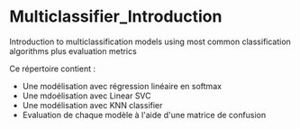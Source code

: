 # Multiclassifier_Introduction
Introduction to multiclassification models using most common classification algorithms plus evaluation metrics

Ce répertoire contient :
- Une modélisation avec régression linéaire en softmax
- Une mdoélisation avec Linear SVC 
- Une modélisation avec KNN classifier 
- Evaluation de chaque modèle à l'aide d'une matrice de confusion
